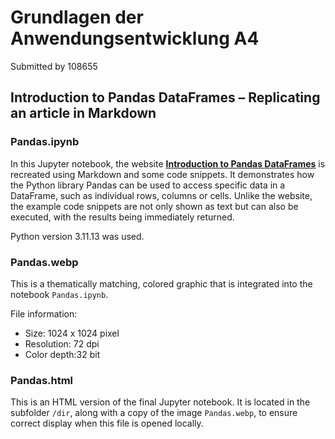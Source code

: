 # Grundlagen der Anwendungsentwicklung A4

Submitted by 108655

## Introduction to Pandas DataFrames – Replicating an article in Markdown

### Pandas.ipynb

In this Jupyter notebook, the website <a href="https://elearn.unigis.at/pluginfile.php/11289/mod_resource/content/23/assignments/Set1/Aufgabe4/PandasIntroduction.html#accessing-data-in-a-dataframe" target="_blank"><ins>**Introduction to Pandas DataFrames**</ins></a> is recreated using Markdown and some code snippets. It demonstrates how the Python library Pandas can be used to access specific data in a DataFrame, such as individual rows, columns or cells. Unlike the website, the example code snippets are not only shown as text but can also be executed, with the results being immediately returned.

Python version 3.11.13 was used.

### Pandas.webp

This is a thematically matching, colored graphic that is integrated into the notebook `Pandas.ipynb`. 

File information:
- Size: 1024 x 1024 pixel
- Resolution: 72 dpi
- Color depth:32 bit

### Pandas.html

This is an HTML version of the final Jupyter notebook. It is located in the subfolder `/dir`, along with a copy of the image `Pandas.webp`, to ensure correct display when this file is opened locally.


